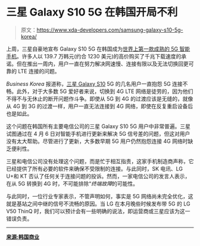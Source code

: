 # 三星 Galaxy S10 5G 在韩国开局不利

> 原文：<https://www.xda-developers.com/samsung-galaxy-s10-5g-korea/>

上周，三星自豪地宣布 Galaxy S10 5G 在韩国成为[世界上第一款成熟的 5G 智能手机](https://www.xda-developers.com/samsung-galaxy-s10-5g-south-korea-launch/)。许多人以 139.7 万韩元(约合 1230 美元)的高价购买了千兆下载速度的承诺。但在推出一周内，用户一直在努力解决网速慢、连接有限以及无法切换回更可靠的 LTE 连接的问题。

*Business Korea* 报道称，[三星 Galaxy S10](https://www.xda-developers.com/galaxy-s10-notifications-battery-indicator/) 5G 的几名用户一直抱怨 5G 连接不畅。此外，对于大多数 5G 爱好者来说，切换到 4G LTE 网络是徒劳的，因为他们不得不与无休止的断开问题作斗争。即使从 5G 到 4G 的过渡应该是无缝的，就像从 4G 到 3G 的过渡一样，用户一直无法连接到 4G 网络，即使在反复重启设备后也是如此。

这个问题在韩国所有主要电信公司的三星 Galaxy S10 5G 用户中非常普遍。三星试图通过在 4 月 6 日对智能手机进行更新来解决 5G 信号差的问题，但这对用户没有太大帮助。尽管进行了更新，大多数早期 5G 用户仍然抱怨连接 4G 网络时缺乏便利性。

三星和电信公司没有处理这个问题，而是忙于相互指责，这家手机制造商声称，它已经提供了所有必要的软件来确保不受限制的连接。与此同时，SK 电讯、LG U+和 KT 否认了任何关于连接问题的投诉。然而，一家电信公司的发言人表示，在从 5G 转换到 4G 时，不可能排除“*终端故障*的可能性。

与此同时，一位行业专家表示，不管声明如何，事实是 5G 网络尚未完全优化，这就是基站之间中继的信号不流畅的原因。当 LG 在本月晚些时候发布带 5G 的 LG V50 ThinQ 时，我们可以预计会有一些明确的说法，即运营商或三星应该为这一错误负责。

* * *

[**来源:韩国商业**](http://www.businesskorea.co.kr/news/articleView.html?idxno=30743)